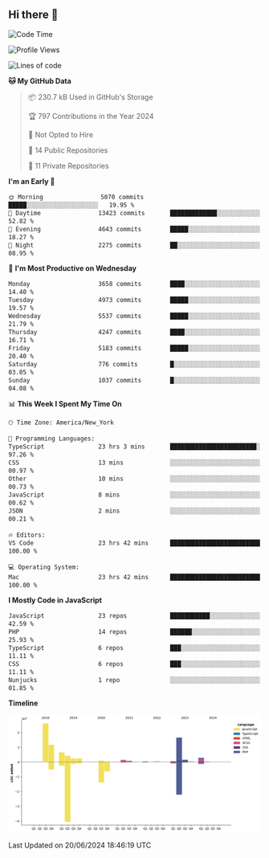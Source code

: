 ## Hi there 👋

<!--START_SECTION:waka-->
![Code Time](http://img.shields.io/badge/Code%20Time-226%20hrs%2017%20mins-blue)

![Profile Views](http://img.shields.io/badge/Profile%20Views-64-blue)

![Lines of code](https://img.shields.io/badge/From%20Hello%20World%20I%27ve%20Written-77.3%20million%20lines%20of%20code-blue)

**🐱 My GitHub Data** 

> 📦 230.7 kB Used in GitHub's Storage 
 > 
> 🏆 797 Contributions in the Year 2024
 > 
> 🚫 Not Opted to Hire
 > 
> 📜 14 Public Repositories 
 > 
> 🔑 11 Private Repositories 
 > 
**I'm an Early 🐤** 

```text
🌞 Morning                5070 commits        █████░░░░░░░░░░░░░░░░░░░░   19.95 % 
🌆 Daytime                13423 commits       █████████████░░░░░░░░░░░░   52.82 % 
🌃 Evening                4643 commits        █████░░░░░░░░░░░░░░░░░░░░   18.27 % 
🌙 Night                  2275 commits        ██░░░░░░░░░░░░░░░░░░░░░░░   08.95 % 
```
📅 **I'm Most Productive on Wednesday** 

```text
Monday                   3658 commits        ████░░░░░░░░░░░░░░░░░░░░░   14.40 % 
Tuesday                  4973 commits        █████░░░░░░░░░░░░░░░░░░░░   19.57 % 
Wednesday                5537 commits        █████░░░░░░░░░░░░░░░░░░░░   21.79 % 
Thursday                 4247 commits        ████░░░░░░░░░░░░░░░░░░░░░   16.71 % 
Friday                   5183 commits        █████░░░░░░░░░░░░░░░░░░░░   20.40 % 
Saturday                 776 commits         █░░░░░░░░░░░░░░░░░░░░░░░░   03.05 % 
Sunday                   1037 commits        █░░░░░░░░░░░░░░░░░░░░░░░░   04.08 % 
```


📊 **This Week I Spent My Time On** 

```text
🕑︎ Time Zone: America/New_York

💬 Programming Languages: 
TypeScript               23 hrs 3 mins       ████████████████████████░   97.26 % 
CSS                      13 mins             ░░░░░░░░░░░░░░░░░░░░░░░░░   00.97 % 
Other                    10 mins             ░░░░░░░░░░░░░░░░░░░░░░░░░   00.73 % 
JavaScript               8 mins              ░░░░░░░░░░░░░░░░░░░░░░░░░   00.62 % 
JSON                     2 mins              ░░░░░░░░░░░░░░░░░░░░░░░░░   00.21 % 

🔥 Editors: 
VS Code                  23 hrs 42 mins      █████████████████████████   100.00 % 

💻 Operating System: 
Mac                      23 hrs 42 mins      █████████████████████████   100.00 % 
```

**I Mostly Code in JavaScript** 

```text
JavaScript               23 repos            ███████████░░░░░░░░░░░░░░   42.59 % 
PHP                      14 repos            ██████░░░░░░░░░░░░░░░░░░░   25.93 % 
TypeScript               6 repos             ███░░░░░░░░░░░░░░░░░░░░░░   11.11 % 
CSS                      6 repos             ███░░░░░░░░░░░░░░░░░░░░░░   11.11 % 
Nunjucks                 1 repo              ░░░░░░░░░░░░░░░░░░░░░░░░░   01.85 % 
```



**Timeline**

![Lines of Code chart](https://raw.githubusercontent.com/wilbertcaba/wilbertcaba/main/assets/bar_graph.png)


 Last Updated on 20/06/2024 18:46:19 UTC
<!--END_SECTION:waka-->

<!--
**wilbertcaba/wilbertcaba** is a ✨ _special_ ✨ repository because its `README.md` (this file) appears on your GitHub profile.

Here are some ideas to get you started:

- 🔭 I’m currently working on ...
- 🌱 I’m currently learning ...
- 👯 I’m looking to collaborate on ...
- 🤔 I’m looking for help with ...
- 💬 Ask me about ...
- 📫 How to reach me: ...
- 😄 Pronouns: ...
- ⚡ Fun fact: ...
-->
